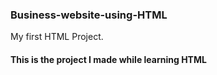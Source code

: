 ### Business-website-using-HTML
My first HTML Project.
#### This is the project I made while learning HTML 
